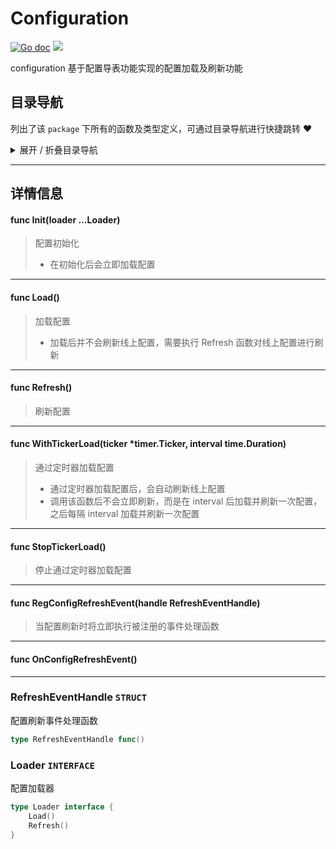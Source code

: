 # Configuration

[![Go doc](https://img.shields.io/badge/go.dev-reference-brightgreen?logo=go&logoColor=white&style=flat)](https://pkg.go.dev/github.com/kercylan98/minotaur/configuration)
![](https://img.shields.io/badge/Email-kercylan@gmail.com-green.svg?style=flat)

configuration 基于配置导表功能实现的配置加载及刷新功能


## 目录导航
列出了该 `package` 下所有的函数及类型定义，可通过目录导航进行快捷跳转 ❤️
<details>
<summary>展开 / 折叠目录导航</summary>


> 包级函数定义

|函数名称|描述
|:--|:--
|[Init](#Init)|配置初始化
|[Load](#Load)|加载配置
|[Refresh](#Refresh)|刷新配置
|[WithTickerLoad](#WithTickerLoad)|通过定时器加载配置
|[StopTickerLoad](#StopTickerLoad)|停止通过定时器加载配置
|[RegConfigRefreshEvent](#RegConfigRefreshEvent)|当配置刷新时将立即执行被注册的事件处理函数
|[OnConfigRefreshEvent](#OnConfigRefreshEvent)|暂无描述...


> 类型定义

|类型|名称|描述
|:--|:--|:--
|`STRUCT`|[RefreshEventHandle](#refresheventhandle)|配置刷新事件处理函数
|`INTERFACE`|[Loader](#loader)|配置加载器

</details>


***
## 详情信息
#### func Init(loader ...Loader)
<span id="Init"></span>
> 配置初始化
>   - 在初始化后会立即加载配置

***
#### func Load()
<span id="Load"></span>
> 加载配置
>   - 加载后并不会刷新线上配置，需要执行 Refresh 函数对线上配置进行刷新

***
#### func Refresh()
<span id="Refresh"></span>
> 刷新配置

***
#### func WithTickerLoad(ticker *timer.Ticker, interval time.Duration)
<span id="WithTickerLoad"></span>
> 通过定时器加载配置
>   - 通过定时器加载配置后，会自动刷新线上配置
>   - 调用该函数后不会立即刷新，而是在 interval 后加载并刷新一次配置，之后每隔 interval 加载并刷新一次配置

***
#### func StopTickerLoad()
<span id="StopTickerLoad"></span>
> 停止通过定时器加载配置

***
#### func RegConfigRefreshEvent(handle RefreshEventHandle)
<span id="RegConfigRefreshEvent"></span>
> 当配置刷新时将立即执行被注册的事件处理函数

***
#### func OnConfigRefreshEvent()
<span id="OnConfigRefreshEvent"></span>

***
### RefreshEventHandle `STRUCT`
配置刷新事件处理函数
```go
type RefreshEventHandle func()
```
### Loader `INTERFACE`
配置加载器
```go
type Loader interface {
	Load()
	Refresh()
}
```
